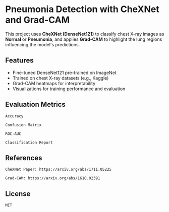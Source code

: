 # Pneumonia Detection with CheXNet and Grad-CAM 

This project uses **CheXNet (DenseNet121)** to classify chest X-ray images as **Normal** or **Pneumonia**, and applies **Grad-CAM** to highlight the lung regions influencing the model's predictions.

## Features
- Fine-tuned DenseNet121 pre-trained on ImageNet
- Trained on chest X-ray datasets (e.g., Kaggle)
- Grad-CAM heatmaps for interpretability
- Visualizations for training performance and evaluation

## Evaluation Metrics

    Accuracy

    Confusion Matrix

    ROC-AUC

    Classification Report

## References

    CheXNet Paper: https://arxiv.org/abs/1711.05225

    Grad-CAM: https://arxiv.org/abs/1610.02391
## License
    MIT
